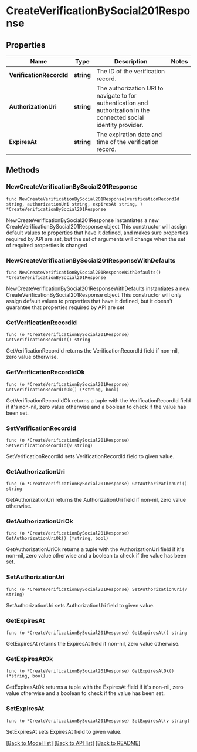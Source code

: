 # CreateVerificationBySocial201Response

## Properties

Name | Type | Description | Notes
------------ | ------------- | ------------- | -------------
**VerificationRecordId** | **string** | The ID of the verification record. | 
**AuthorizationUri** | **string** | The authorization URI to navigate to for authentication and authorization in the connected social identity provider. | 
**ExpiresAt** | **string** | The expiration date and time of the verification record. | 

## Methods

### NewCreateVerificationBySocial201Response

`func NewCreateVerificationBySocial201Response(verificationRecordId string, authorizationUri string, expiresAt string, ) *CreateVerificationBySocial201Response`

NewCreateVerificationBySocial201Response instantiates a new CreateVerificationBySocial201Response object
This constructor will assign default values to properties that have it defined,
and makes sure properties required by API are set, but the set of arguments
will change when the set of required properties is changed

### NewCreateVerificationBySocial201ResponseWithDefaults

`func NewCreateVerificationBySocial201ResponseWithDefaults() *CreateVerificationBySocial201Response`

NewCreateVerificationBySocial201ResponseWithDefaults instantiates a new CreateVerificationBySocial201Response object
This constructor will only assign default values to properties that have it defined,
but it doesn't guarantee that properties required by API are set

### GetVerificationRecordId

`func (o *CreateVerificationBySocial201Response) GetVerificationRecordId() string`

GetVerificationRecordId returns the VerificationRecordId field if non-nil, zero value otherwise.

### GetVerificationRecordIdOk

`func (o *CreateVerificationBySocial201Response) GetVerificationRecordIdOk() (*string, bool)`

GetVerificationRecordIdOk returns a tuple with the VerificationRecordId field if it's non-nil, zero value otherwise
and a boolean to check if the value has been set.

### SetVerificationRecordId

`func (o *CreateVerificationBySocial201Response) SetVerificationRecordId(v string)`

SetVerificationRecordId sets VerificationRecordId field to given value.


### GetAuthorizationUri

`func (o *CreateVerificationBySocial201Response) GetAuthorizationUri() string`

GetAuthorizationUri returns the AuthorizationUri field if non-nil, zero value otherwise.

### GetAuthorizationUriOk

`func (o *CreateVerificationBySocial201Response) GetAuthorizationUriOk() (*string, bool)`

GetAuthorizationUriOk returns a tuple with the AuthorizationUri field if it's non-nil, zero value otherwise
and a boolean to check if the value has been set.

### SetAuthorizationUri

`func (o *CreateVerificationBySocial201Response) SetAuthorizationUri(v string)`

SetAuthorizationUri sets AuthorizationUri field to given value.


### GetExpiresAt

`func (o *CreateVerificationBySocial201Response) GetExpiresAt() string`

GetExpiresAt returns the ExpiresAt field if non-nil, zero value otherwise.

### GetExpiresAtOk

`func (o *CreateVerificationBySocial201Response) GetExpiresAtOk() (*string, bool)`

GetExpiresAtOk returns a tuple with the ExpiresAt field if it's non-nil, zero value otherwise
and a boolean to check if the value has been set.

### SetExpiresAt

`func (o *CreateVerificationBySocial201Response) SetExpiresAt(v string)`

SetExpiresAt sets ExpiresAt field to given value.



[[Back to Model list]](../README.md#documentation-for-models) [[Back to API list]](../README.md#documentation-for-api-endpoints) [[Back to README]](../README.md)


